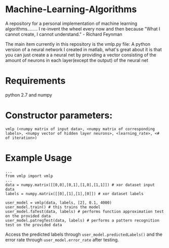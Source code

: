 # Machine-Learning-Algorithms
A repository for a personal implementation of machine learning algorithms........ I re-invent the wheel every now and then because "What I cannot create, I cannot understand." - Richard Feynman

The main item currently in this repository is the vmlp.py file: A python version of a neural network I created in matlab, what's great about it is that you can just create a a neural net by providing a vector consisting of the amount of neurons in each layer(except the output) of the neural net 

# Requirements 
python 2.7 and numpy 

# Constructor parameters: 
```vmlp (<numpy matrix of input data>, <numpy matrix of corresponding labels>, <numpy vector of hidden layer neurons>, <learning_rate>, <# of iteration>)```

# Example Usage 
```
...
from vmlp import vmlp
...
data = numpy.matrix([[0,0],[0,1],[1,0],[1,1]]) # xor dataset input data
labels = numpy.matrix([[0],[1],[1],[0]]) # xor dataset labels

user_model = vmlp(data, labels, [2], 0.1, 4000) 
user_model.train() # this trains the model 
user_model.faTest(data, labels) # performs function approximation test on the provided data
user_model.patregTest(data, labels) # performs a pattern recognition test on the provided data
```
Access the predicted labels through ```user_model.predictedLabels()``` and the error rate through ```user_model.error_rate``` after testing.
